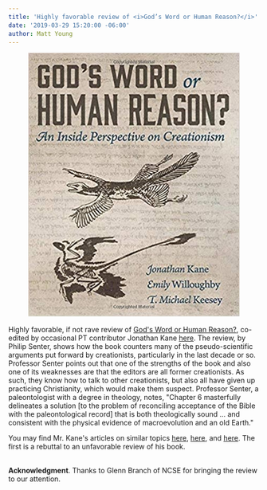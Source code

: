 ```yaml
---
title: 'Highly favorable review of <i>God’s Word or Human Reason?</i>'
date: '2019-03-29 15:20:00 -06:00' 
author: Matt Young
---
```

<figure>
<img src="/uploads/2019/Gods_Word_Cover.jpg" alt="Book cover"/>
</figure>

Highly favorable, if not rave review of <a href="https://www.amazon.com/Gods-Word-Human-Reason-Perspective/dp/1629013722">God's Word or Human Reason?</a>, co-edited by occasional PT contributor Jonathan Kane <a href="https://palaeo-electronica.org/content/pdfs/review_gods_word.pdf">here</a>. The review, by Philip Senter, shows how the book counters many of the pseudo-scientific arguments put forward by creationists, particularly in the last decade or so. Professor Senter points out that one of the strengths of the book and also one of its weaknesses are that the editors are all former creationists. As such, they know how to talk to other creationists, but also all have given up practicing Christianity, which would make them suspect. Professor Senter, a paleontologist with a degree in theology, notes, "Chapter 6 masterfully delineates a solution [to the problem of reconciling acceptance of the Bible with the paleontological record] that is both theologically sound ... and consistent with the physical evidence of macroevolution and an old Earth." 

You may find Mr. Kane's articles on similar topics <a href="https://pandasthumb.org/archives/2018/10/John-Woodmorappe-vs.html">here</a>, <a href="https://pandasthumb.org/archives/2017/10/five-principles.html">here</a>, and <a href="https://pandasthumb.org/archives/2016/11/creationist-class.html">here</a>. The first is a rebuttal to an unfavorable review of his book.

<br/>
<strong>Acknowledgment</strong>. Thanks to Glenn Branch of NCSE for bringing the review to our attention.
